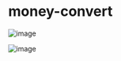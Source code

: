 # money-convert

![image](https://github.com/user-attachments/assets/513dc98c-95d2-4ca8-b8c2-9cb6b9d77254)

![image](https://github.com/user-attachments/assets/129e075f-7c20-4e6d-8fcb-204ada0bd69b)

